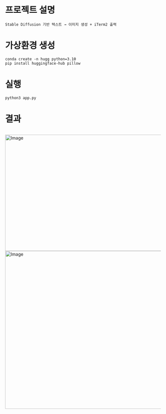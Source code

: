 # 프로젝트 설명
```
Stable Diffusion 기반 텍스트 → 이미지 생성 + iTerm2 출력
```

# 가상환경 생성
```
conda create -n hugg python=3.10
pip install huggingface-hub pillow
```

# 실행
```
python3 app.py
```

# 결과
```
```

<img width="947" height="377" alt="Image" src="https://github.com/user-attachments/assets/5d0e1df4-86c0-4df9-805e-35765b21f83c" />

<img width="512" height="512" alt="Image" src="https://github.com/user-attachments/assets/1163d736-1c9c-47ca-80bc-a27774aa11d4" />
